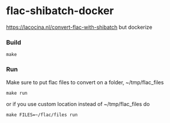 # flac-shibatch-docker
https://lacocina.nl/convert-flac-with-shibatch but dockerize

### Build
```
make
```

### Run
Make sure to put flac files to convert on a folder, ~/tmp/flac_files

```
make run
```
or if you use custom location instead of ~/tmp/flac_files do

```
make FILES=~/flac/files run
```
